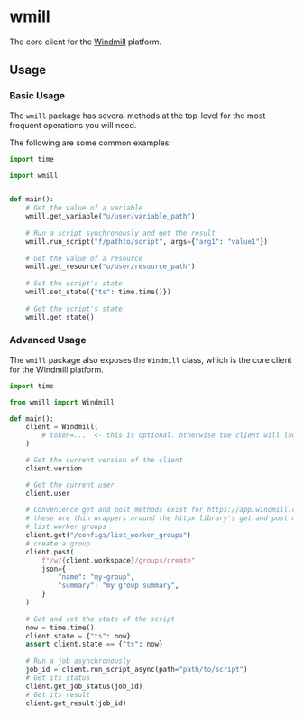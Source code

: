 # wmill

The core client for the [Windmill](https://windmill.dev) platform.


## Usage

### Basic Usage

The `wmill` package has several methods at the top-level for the most frequent operations you will need.

The following are some common examples:

```python
import time

import wmill


def main():
    # Get the value of a variable
    wmill.get_variable("u/user/variable_path")
    
    # Run a script synchronously and get the result
    wmill.run_script("f/pathto/script", args={"arg1": "value1"})
    
    # Get the value of a resource
    wmill.get_resource("u/user/resource_path")
    
    # Set the script's state
    wmill.set_state({"ts": time.time()})
    
    # Get the script's state
    wmill.get_state()
```

### Advanced Usage

The `wmill` package also exposes the `Windmill` class, which is the core client for the Windmill platform.

```python
import time

from wmill import Windmill

def main():
    client = Windmill(
        # token=...  <- this is optional. otherwise the client will look for the WM_TOKEN env var
    )

    # Get the current version of the client
    client.version

    # Get the current user
    client.user
    
    # Convenience get and post methods exist for https://app.windmill.dev/openapi.html#/
    # these are thin wrappers around the httpx library's get and post methods
    # list worker groups
    client.get("/configs/list_worker_groups")
    # create a group
    client.post(
        f"/w/{client.workspace}/groups/create",
        json={
            "name": "my-group",
            "summary": "my group summary",
        }
    )
    
    # Get and set the state of the script
    now = time.time()
    client.state = {"ts": now}
    assert client.state == {"ts": now}
    
    # Run a job asynchronously
    job_id = client.run_script_async(path="path/to/script")
    # Get its status
    client.get_job_status(job_id)
    # Get its result
    client.get_result(job_id)


```
